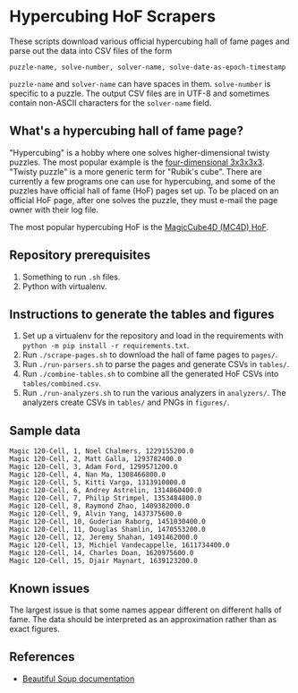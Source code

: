 # Hypercubing HoF Scrapers

These scripts download various official hypercubing hall of fame pages
and parse out the data into CSV files of the form

```
puzzle-name, solve-number, solver-name, solve-date-as-epoch-timestamp
```

`puzzle-name` and `solver-name` can have spaces in them. 
`solve-number` is specific to a puzzle.
The output CSV files are in UTF-8 and sometimes contain 
non-ASCII characters for the `solver-name` field.

## What's a hypercubing hall of fame page?

"Hypercubing" is a hobby where one solves higher-dimensional 
twisty puzzles. The most popular example is the [four-dimensional
3x3x3x3](https://superliminal.com/cube/cube.htm).
"Twisty puzzle" is a more generic term for "Rubik's cube".
There are currently a few programs one can use for hypercubing,
and some of the puzzles have official hall of fame (HoF) pages set up.
To be placed on an official HoF page, after one solves the puzzle,
they must e-mail the page owner with their log file.

The most popular hypercubing HoF is the 
[MagicCube4D (MC4D) HoF](https://superliminal.com/cube/halloffame.htm).

## Repository prerequisites

1. Something to run `.sh` files.
2. Python with virtualenv.

## Instructions to generate the tables and figures

1. Set up a virtualenv for the repository and load in the requirements 
with `python -m pip install -r requirements.txt`.
2. Run `./scrape-pages.sh` to download the hall of fame pages to `pages/`.
3. Run `./run-parsers.sh` to parse the pages and generate CSVs in `tables/`.
4. Run `./combine-tables.sh` to combine all the generated HoF CSVs into
`tables/combined.csv`.
5. Run `./run-analyzers.sh` to run the various analyzers in `analyzers/`.
The analyzers create CSVs in `tables/` and PNGs in `figures/`.

## Sample data

```csv
Magic 120-Cell, 1, Noel Chalmers, 1229155200.0
Magic 120-Cell, 2, Matt Galla, 1293782400.0
Magic 120-Cell, 3, Adam Ford, 1299571200.0
Magic 120-Cell, 4, Nan Ma, 1308466800.0
Magic 120-Cell, 5, Kitti Varga, 1313910000.0
Magic 120-Cell, 6, Andrey Astrelin, 1314860400.0
Magic 120-Cell, 7, Philip Strimpel, 1353484800.0
Magic 120-Cell, 8, Raymond Zhao, 1409382000.0
Magic 120-Cell, 9, Alvin Yang, 1437375600.0
Magic 120-Cell, 10, Guderian Raborg, 1451030400.0
Magic 120-Cell, 11, Douglas Shamlin, 1470553200.0
Magic 120-Cell, 12, Jeremy Shahan, 1491462000.0
Magic 120-Cell, 13, Michiel Vandecappelle, 1611734400.0
Magic 120-Cell, 14, Charles Doan, 1620975600.0
Magic 120-Cell, 15, Djair Maynart, 1639123200.0
```

## Known issues

The largest issue is that some names appear different on different halls of
fame. The data should be interpreted as an approximation rather than as
exact figures.

## References

- [Beautiful Soup documentation](https://www.crummy.com/software/BeautifulSoup/bs4/doc/)
